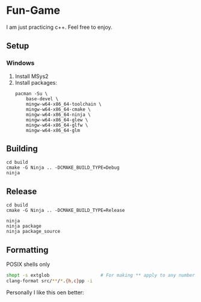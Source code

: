 # Fun-Game
I am just practicing c++. Feel free to enjoy.

## Setup

### Windows

1. Install MSys2
2. Install packages:
    ```
    pacman -Su \
        base-devel \
        mingw-w64-x86_64-toolchain \
        mingw-w64-x86_64-cmake \
        mingw-w64-x86_64-ninja \
        mingw-w64-x86_64-glew \
        mingw-w64-x86_64-glfw \
        mingw-w64-x86_64-glm
    ```

## Building

```
cd build
cmake -G Ninja .. -DCMAKE_BUILD_TYPE=Debug
ninja
```

## Release

```
cd build
cmake -G Ninja .. -DCMAKE_BUILD_TYPE=Release

ninja
ninja package
ninja package_source
```

## Formatting

POSIX shells only

```sh
shopt -s extglob                   # For making ** apply to any number of dirs
clang-format src/**/*.{h,c}pp -i
```

Personally I like this oen better:

```git ls-files --exclude-standard | grep -E '\.(cpp|hpp|c|cc|cxx|hxx|ixx)$' | xargs clang-format -i
```
